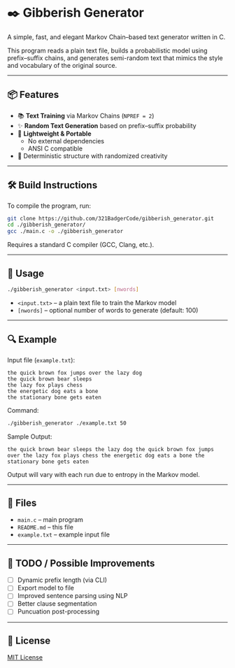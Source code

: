 # ✒️ Gibberish Generator

A simple, fast, and elegant Markov Chain–based text generator written in C.

This program reads a plain text file, builds a probabilistic model using prefix–suffix chains, and generates semi-random text that mimics the style and vocabulary of the original source.

---

## 📦 Features

- 📚 **Text Training** via Markov Chains (`NPREF = 2`)
- ✨ **Random Text Generation** based on prefix–suffix probability
- 🧠 **Lightweight & Portable**
  - No external dependencies
  - ANSI C compatible
- 🧪 Deterministic structure with randomized creativity

---

## 🛠️ Build Instructions

To compile the program, run:

```sh
git clone https://github.com/321BadgerCode/gibberish_generator.git
cd ./gibberish_generator/
gcc ./main.c -o ./gibberish_generator
```

Requires a standard C compiler (GCC, Clang, etc.).

---

## 🚀 Usage

```sh
./gibberish_generator <input.txt> [nwords]
```

- `<input.txt>` – a plain text file to train the Markov model
- `[nwords]` – optional number of words to generate (default: 100)

---

## 🔍 Example

Input file (`example.txt`):

```
the quick brown fox jumps over the lazy dog
the quick brown bear sleeps
the lazy fox plays chess
the energetic dog eats a bone
the stationary bone gets eaten
```

Command:

```sh
./gibberish_generator ./example.txt 50
```

Sample Output:

```text
the quick brown bear sleeps the lazy dog the quick brown fox jumps over the lazy fox plays chess the energetic dog eats a bone the stationary bone gets eaten
```

Output will vary with each run due to entropy in the Markov model.

---

## 📁 Files

- `main.c` – main program
- `README.md` – this file
- `example.txt` – example input file

---

## 🧹 TODO / Possible Improvements

- [ ] Dynamic prefix length (via CLI)
- [ ] Export model to file
- [ ] Improved sentence parsing using NLP
- [ ] Better clause segmentation
- [ ] Puncuation post-processing

---

## 📜 License

[MIT License](LICENSE)